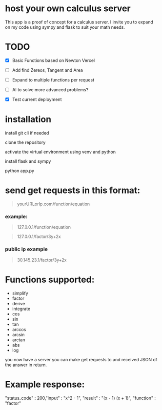 ﻿# host your own calculus server



This app is a proof of concept for a calculus server. I invite you to expand on my code using sympy and flask to suit your math needs. 

# TODO

- [X] Basic Functions based on Newton Vercel
- [ ] Add find Zereos, Tangent and Area
- [ ] Expand to multiple functions per request
- [ ] AI to solve more advanced problems?
- [X] Test current deployment


# installation

install git cli if needed

clone the repository

activate the virtual environment using venv and python

install flask and sympy 

python app.py



# send get requests in this format:

> yourURLorIp.com/function/equation <br>

### example: 

> 127.0.0.1/function/equation <br>

> 127.0.0.1/factor/3y+2x <br>

### public ip example <br>

> 30.145.23.1/factor/3y+2x <br>

# Functions supported:

- simplify <br>
- factor  <br>
- derive  <br>
- integrate  <br>
- cos  <br>
- sin  <br>
- tan  <br>
- arccos  <br>
- arcsin  <br>
- arctan  <br>
- abs  <br>
- log  <br>

you now have a server you can make get requests to and received JSON of the answer in return. 


# Example response:

"status_code" : 200,"input" : "x^2 - 1", "result" : "(x - 1) (x + 1)", "function" : "factor"
